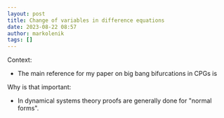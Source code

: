 ```yaml
---
layout: post
title: Change of variables in difference equations
date: 2023-08-22 08:57
author: markolenik
tags: []
---
```


Context:
- The main reference for my paper on big bang bifurcations in CPGs is 

Why is that important:
- In dynamical systems theory proofs are generally done for "normal forms". 

